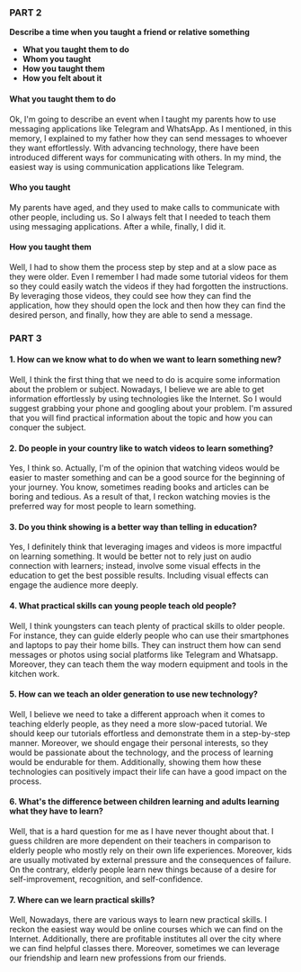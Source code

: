 ### PART 2

**Describe a time when you taught a friend or relative something**
- **What you taught them to do**
- **Whom you taught**
- **How you taught them**
- **How you felt about it**

#### What you taught them to do
Ok, I'm going to describe an event when I taught my parents how to use messaging applications like Telegram and WhatsApp. As I mentioned, in this memory, I explained to my father how they can send messages to whoever they want effortlessly. With advancing technology, there have been introduced different ways for communicating with others. In my mind, the easiest way is using communication applications like Telegram.

#### Who you taught
My parents have aged, and they used to make calls to communicate with other people, including us. So I always felt that I needed to teach them using messaging applications. After a while, finally, I did it.

#### How you taught them
Well, I had to show them the process step by step and at a slow pace as they were older. Even I remember I had made some tutorial videos for them so they could easily watch the videos if they had forgotten the instructions. By leveraging those videos, they could see how they can find the application, how they should open the lock and then how they can find the desired person, and finally, how they are able to send a message.


### PART 3

#### 1. How can we know what to do when we want to learn something new?
Well, I think the first thing that we need to do is acquire some information about the problem or subject. Nowadays, I believe we are able to get information effortlessly by using technologies like the Internet. So I would suggest grabbing your phone and googling about your problem. I'm assured that you will find practical information about the topic and how you can conquer the subject.

#### 2. Do people in your country like to watch videos to learn something?
Yes, I think so. Actually, I'm of the opinion that watching videos would be easier to master something and can be a good source for the beginning of your journey. You know, sometimes reading books and articles can be boring and tedious. As a result of that, I reckon watching movies is the preferred way for most people to learn something.

#### 3. Do you think showing is a better way than telling in education?
Yes, I definitely think that leveraging images and videos is more impactful on learning something. It would be better not to rely just on audio connection with learners; instead, involve some visual effects in the education to get the best possible results. Including visual effects can engage the audience more deeply.

#### 4. What practical skills can young people teach old people?
Well, I think youngsters can teach plenty of practical skills to older people. For instance, they can guide elderly people who can use their smartphones and laptops to pay their home bills. They can instruct them how can send messages or photos using social platforms like Telegram and Whatsapp. Moreover, they can teach them the way modern equipment and tools in the kitchen work.

#### 5. How can we teach an older generation to use new technology?
Well, I believe we need to take a different approach when it comes to teaching elderly people, as they need a more slow-paced tutorial. We should keep our tutorials effortless and demonstrate them in a step-by-step manner. Moreover, we should engage their personal interests, so they would be passionate about the technology, and the process of learning would be endurable for them. Additionally, showing them how these technologies can positively impact their life can have a good impact on the process.

#### 6. What's the difference between children learning and adults learning what they have to learn?
Well, that is a hard question for me as I have never thought about that. I guess children are more dependent on their teachers in comparison to elderly people who mostly rely on their own life experiences. Moreover, kids are usually motivated by external pressure and the consequences of failure. On the contrary, elderly people learn new things because of a desire for self-improvement, recognition, and self-confidence.

#### 7. Where can we learn practical skills?
Well, Nowadays, there are various ways to learn new practical skills. I reckon the easiest way would be online courses which we can find on the Internet. Additionally, there are profitable institutes all over the city where we can find helpful classes there. Moreover, sometimes we can leverage our friendship and learn new professions from our friends.